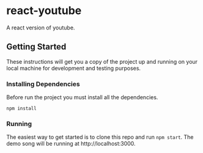 # react-youtube
A react version of youtube.

## Getting Started

These instructions will get you a copy of the project up and running on your local machine for development and testing purposes.

### Installing Dependencies

Before run the project you must install all the dependencies.

```
npm install
```

### Running

The easiest way to get started is to clone this repo and run ```npm start```. The demo song will be running at http://localhost:3000.